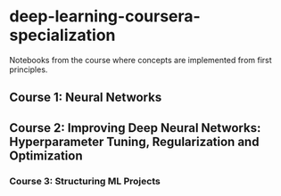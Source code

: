# deep-learning-coursera-specialization
Notebooks from the course where concepts are implemented from first principles. 

## Course 1: Neural Networks

## Course 2: Improving Deep Neural Networks: Hyperparameter Tuning, Regularization and Optimization

### Course 3: Structuring ML Projects